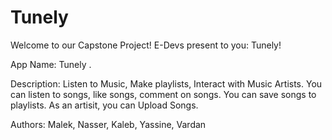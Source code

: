 # Tunely
Welcome to our Capstone Project! E-Devs present to you: Tunely!

App Name: Tunely .

Description: Listen to Music, Make playlists, Interact with Music Artists.
You can listen to songs, like songs, comment on songs. You can save songs to playlists.
As an artisit, you can Upload Songs.

Authors: Malek, Nasser, Kaleb, Yassine, Vardan